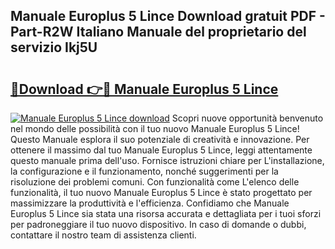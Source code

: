 ## Manuale Europlus 5 Lince Download gratuit PDF - Part-R2W Italiano Manuale del proprietario del servizio Ikj5U

# <h2><a href="http://dfgdlin.blite.top/?on=Manuale+Europlus+5+Lince">🔗Download 👉🔴 Manuale Europlus 5 Lince</a></h2>

[![Manuale Europlus 5 Lince download](https://i.imgur.com/lujVjoI.png)](http://dfgdlin.blite.top/?on=Manuale+Europlus+5+Lince)
Scopri nuove opportunità benvenuto nel mondo delle possibilità con il tuo nuovo Manuale Europlus 5 Lince! Questo Manuale esplora il suo potenziale di creatività e innovazione. Per ottenere il massimo dal tuo Manuale Europlus 5 Lince, leggi attentamente questo manuale prima dell'uso. Fornisce istruzioni chiare per L'installazione, la configurazione e il funzionamento, nonché suggerimenti per la risoluzione dei problemi comuni. Con funzionalità come L'elenco delle funzionalità, il tuo nuovo Manuale Europlus 5 Lince è stato progettato per massimizzare la produttività e l'efficienza. Confidiamo che Manuale Europlus 5 Lince sia stata una risorsa accurata e dettagliata per i tuoi sforzi per padroneggiare il tuo nuovo dispositivo. In caso di domande o dubbi, contattare il nostro team di assistenza clienti.
